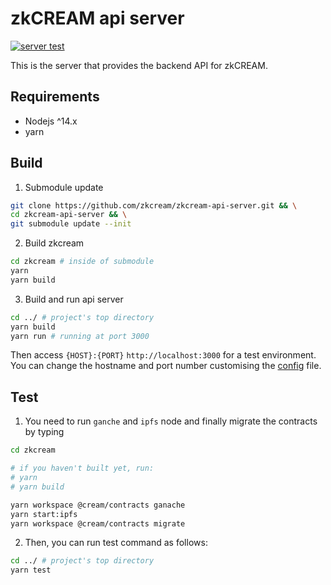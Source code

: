 # zkCREAM api server

[![server test](https://github.com/zkcream/zkcream-api-server/actions/workflows/node.yml/badge.svg)](https://github.com/zkcream/zkcream-api-server/actions/workflows/node.yml)

This is the server that provides the backend API for zkCREAM.

## Requirements

* Nodejs ^14.x
* yarn

## Build

1. Submodule update

```bash
git clone https://github.com/zkcream/zkcream-api-server.git && \
cd zkcream-api-server && \
git submodule update --init
```

2. Build zkcream

```bash
cd zkcream # inside of submodule
yarn
yarn build
```

3. Build and run api server

```bash
cd ../ # project's top directory 
yarn build
yarn run # running at port 3000
```

Then access `{HOST}:{PORT}` `http://localhost:3000` for a test environment. You can change the hostname and port number customising the [config](https://github.com/zkcream/zkcream-api-server/tree/master/ts/config) file.

## Test

1. You need to run `ganche` and `ipfs` node and finally migrate the contracts by typing

```bash
cd zkcream

# if you haven't built yet, run:
# yarn
# yarn build

yarn workspace @cream/contracts ganache
yarn start:ipfs
yarn workspace @cream/contracts migrate
```

2. Then, you can run test command as follows:

```bash
cd ../ # project's top directory 
yarn test
```
